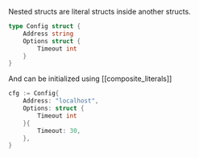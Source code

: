 Nested structs are literal structs inside another structs.
```go
type Config struct { 
	Address string 
	Options struct { 
		Timeout int 
	} 
}
```
And can be initialized using [[composite_literals]]
```go
cfg := Config{
    Address: "localhost",
    Options: struct {
        Timeout int
    }{
        Timeout: 30,
    },
}

```